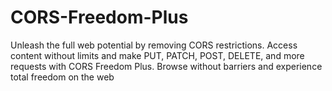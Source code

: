 # CORS-Freedom-Plus
Unleash the full web potential by removing CORS restrictions. Access content without limits and make PUT, PATCH, POST, DELETE, and more requests with CORS Freedom Plus. Browse without barriers and experience total freedom on the web
